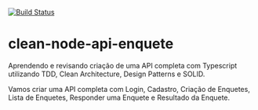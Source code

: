 [![Build Status](https://travis-ci.com/tryonn/clean-node-api-enquete.svg?branch=master)](https://travis-ci.com/tryonn/clean-node-api-enquete)

# clean-node-api-enquete
Aprendendo e revisando criação de uma API completa com Typescript utilizando TDD, Clean Architecture, Design Patterns e SOLID.

Vamos criar uma API completa com Login, Cadastro, Criação de Enquetes, Lista de Enquetes, Responder uma Enquete e Resultado da Enquete.
